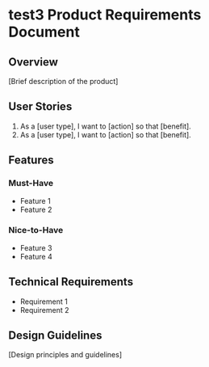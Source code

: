 # test3 Product Requirements Document

## Overview

[Brief description of the product]

## User Stories

1. As a [user type], I want to [action] so that [benefit].
2. As a [user type], I want to [action] so that [benefit].

## Features

### Must-Have

- Feature 1
- Feature 2

### Nice-to-Have

- Feature 3
- Feature 4

## Technical Requirements

- Requirement 1
- Requirement 2

## Design Guidelines

[Design principles and guidelines]
